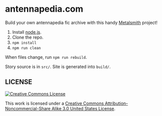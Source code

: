 # antennapedia.com

Build your own antennapedia fic archive with this handy [Metalsmith](https://github.com/segmentio/metalsmith) project!

1. Install [node.js](https://nodejs.org).
1. Clone the repo.
1. `npm install`
1. `npm run clean`

When files change, run `npm run rebuild`.

Story source is in `src/`. Site is generated into `build/`.

## LICENSE

<a rel="license" href="http://creativecommons.org/licenses/by-nc-sa/3.0/us/"><img alt="Creative Commons License" style="border-width:0" src="css/creative_commons_88x31.png" /></a>

This work is licensed under a [Creative Commons Attribution-Noncommercial-Share Alike 3.0 United States License](http://creativecommons.org/licenses/by-nc-sa/3.0/us/).

